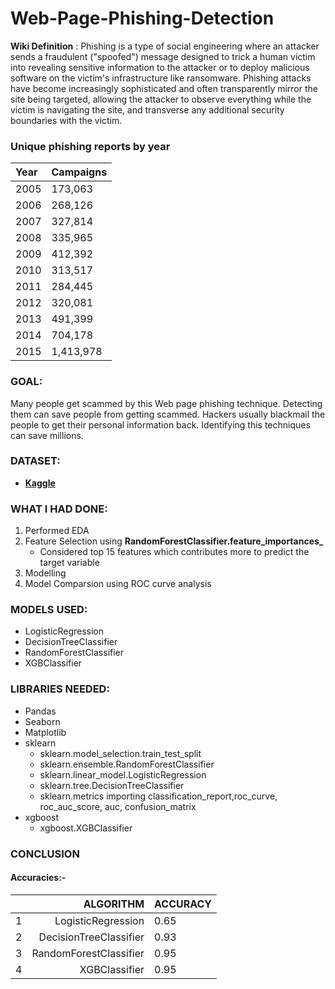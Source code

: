 # Web-Page-Phishing-Detection
**Wiki Definition** : Phishing is a type of social engineering where an attacker sends a fraudulent ("spoofed") message designed to trick a human victim into revealing sensitive information to the attacker or to deploy malicious software on the victim's infrastructure like ransomware. Phishing attacks have become increasingly sophisticated and often transparently mirror the site being targeted, allowing the attacker to observe everything while the victim is navigating the site, and transverse any additional security boundaries with the victim.


### Unique phishing reports by year
|Year|	Campaigns|
|:----|:----------|
|2005 | 173,063|
|2006 | 268,126 |
|2007 | 327,814|
|2008| 335,965|
|2009|	412,392|
|2010|	313,517|
|2011|	284,445|
|2012|	320,081|
|2013|	491,399|
|2014|	704,178|
|2015|	1,413,978|

###  GOAL: 

Many people get scammed by this Web page phishing technique. Detecting them can save people from getting scammed. Hackers usually blackmail the people to get their personal information back. Identifying this techniques can save millions.

### DATASET:
- [**Kaggle**](https://www.kaggle.com/manishkc06/web-page-phishing-detection)

### WHAT I HAD DONE:

1. Performed EDA 
2. Feature Selection using **RandomForestClassifier.feature_importances_** 
    - Considered top 15 features which contributes more to predict the target variable
3. Modelling 
4. Model Comparsion using ROC curve analysis

### MODELS USED: 
- LogisticRegression
- DecisionTreeClassifier
- RandomForestClassifier
- XGBClassifier

### LIBRARIES NEEDED:  
- Pandas 
- Seaborn
-  Matplotlib
- sklearn
  - sklearn.model_selection.train_test_split
  - sklearn.ensemble.RandomForestClassifier
  - sklearn.linear_model.LogisticRegression
  - sklearn.tree.DecisionTreeClassifier
   - sklearn.metrics importing classification_report,roc_curve, roc_auc_score, auc, confusion_matrix
- xgboost
  - xgboost.XGBClassifier

### CONCLUSION
#### Accuracies:- 

|| ALGORITHM | ACCURACY |
|:-|---------:|:----------|
|1|LogisticRegression|  0.65|
|2|DecisionTreeClassifier|0.93|
|3|RandomForestClassifier|0.95 |
|4|XGBClassifier|0.95 |

